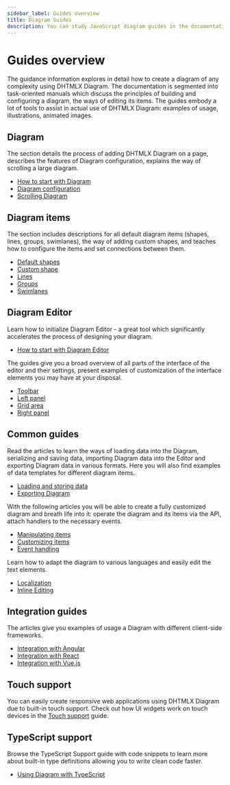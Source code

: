 ```yaml
---
sidebar_label: Guides overview
title: Diagram Guides
description: You can study JavaScript diagram guides in the documentation of the DHTMLX JavaScript Diagram library. Browse developer guides and API reference, try out code examples and live demos, and download a free 30-day evaluation version of DHTMLX Diagram.
---
```


# Guides overview

The guidance information explores in detail how to create a diagram of any complexity using DHTMLX Diagram.
The documentation is segmented into task-oriented manuals which discuss the principles of building and configuring a diagram, the ways of editing its items. The guides embody a lot of tools to assist in actual use of DHTMLX Diagram: examples of usage, illustrations, animated images.

## Diagram

The section details the process of adding DHTMLX Diagram on a page, describes the features of Diagram configuration, explains the way of scrolling a large diagram.

- [How to start with Diagram](../../guides/diagram/initialization/)
- [Diagram configuration](../../guides/diagram/configuration/)
- [Scrolling Diagram](../../guides/diagram/scrolling_diagram/)

## Diagram items

The section includes descriptions for all default diagram items (shapes, lines, groups, swimlanes), the way of adding custom shapes, and teaches how to configure the items and set connections between them. 

- [Default shapes](../../shapes/default_shapes/)
- [Custom shape](../../shapes/custom_shape/)
- [Lines](../../lines/)
- [Groups](../../groups/)
- [Swimlanes](../../swimlanes/)

## Diagram Editor

Learn how to initialize Diagram Editor - a great tool which significantly accelerates the process of designing your diagram.

- [How to start with Diagram Editor](../../guides/diagram_editor/initialization/)

The guides give you a broad overview of all parts of the interface of the editor and their settings, present examples of customization of the interface elements you may have at your disposal.

- [Toolbar](../../guides/diagram_editor/toolbar/)
- [Left panel](../../guides/diagram_editor/left_panel/)
- [Grid area](../../guides/diagram_editor/grid_area/)
- [Right panel](../../guides/diagram_editor/right_panel/)

## Common guides

Read the articles to learn the ways of loading data into the Diagram, serializing and saving data, importing Diagram data into the Editor and exporting Diagram data in various formats. Here you will also find examples of data templates for different diagram items.

- [Loading and storing data](../../guides/loading_data/)
- [Exporting Diagram](../../guides/data_export/)

With the following articles you will be able to create a fully customized diagram and breath life into it: operate the diagram and its items via the API, attach handlers to the necessary events.

- [Manipulating items](../../guides/manipulating_items/)
- [Customizing items](../../guides/customization/)
- [Event handling](../../guides/event_handling/)

Learn how to adapt the diagram to various languages and easily edit the text elements.

- [Localization](../../guides/localization/)
- [Inline Editing](../../guides/inline_editing/)

## Integration guides

The articles give you examples of usage a Diagram with different client-side frameworks.

- [Integration with Angular](../../guides/angular_integration/)
- [Integration with React](../../guides/react_integration/)
- [Integration with Vue.js](../../guides/vue_integration/)

## Touch support

You can easily create responsive web applications using DHTMLX Diagram due to built-in touch support. Check out how UI widgets work on touch devices in the [Touch support](../../guides/touch_support/) guide.

## TypeScript support

Browse the TypeScript Support guide with code snippets to learn more about built-in type definitions allowing you to write clean code faster.

- [Using Diagram with TypeScript](../../guides/using_typescript/)